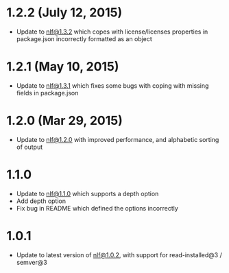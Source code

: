 1.2.2 (July 12, 2015)
====================

* Update to nlf@1.3.2 which copes with license/licenses properties in package.json incorrectly formatted as an object

1.2.1 (May 10, 2015)
====================

* Update to nlf@1.3.1 which fixes some bugs with coping with missing fields in package.json

1.2.0 (Mar 29, 2015)
====================

* Update to nlf@1.2.0 with improved performance, and alphabetic sorting of output

1.1.0
=================

* Update to nlf@1.1.0 which supports a depth option
* Add depth option
* Fix bug in README which defined the options incorrectly

1.0.1
=================

* Update to latest version of nlf@1.0.2, with support for read-installed@3 / semver@3
